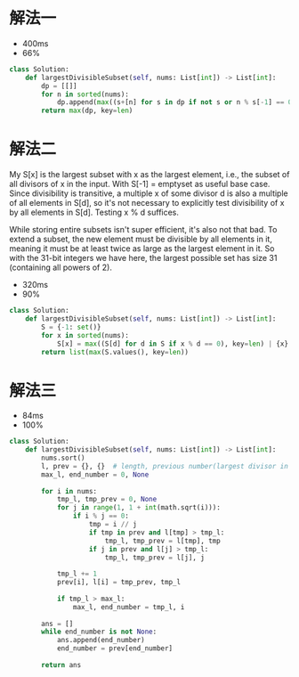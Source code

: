 # 解法一
- 400ms
- 66%

```python
class Solution:
    def largestDivisibleSubset(self, nums: List[int]) -> List[int]:
        dp = [[]]
        for n in sorted(nums):
            dp.append(max((s+[n] for s in dp if not s or n % s[-1] == 0), key=len))
        return max(dp, key=len)
```

# 解法二
My S[x] is the largest subset with x as the largest element, i.e., the subset of all divisors of x in the input. With S[-1] = emptyset as useful base case. Since divisibility is transitive, a multiple x of some divisor d is also a multiple of all elements in S[d], so it's not necessary to explicitly test divisibility of x by all elements in S[d]. Testing x % d suffices.

While storing entire subsets isn't super efficient, it's also not that bad. To extend a subset, the new element must be divisible by all elements in it, meaning it must be at least twice as large as the largest element in it. So with the 31-bit integers we have here, the largest possible set has size 31 (containing all powers of 2).

- 320ms
- 90%

```python
class Solution:
    def largestDivisibleSubset(self, nums: List[int]) -> List[int]:
        S = {-1: set()}
        for x in sorted(nums):
            S[x] = max((S[d] for d in S if x % d == 0), key=len) | {x}
        return list(max(S.values(), key=len))
```

# 解法三
- 84ms
- 100%

```python
class Solution:
    def largestDivisibleSubset(self, nums: List[int]) -> List[int]:
        nums.sort()
        l, prev = {}, {}  # length, previous number(largest divisor in nums)
        max_l, end_number = 0, None
        
        for i in nums:
            tmp_l, tmp_prev = 0, None
            for j in range(1, 1 + int(math.sqrt(i))):
                if i % j == 0:
                    tmp = i // j
                    if tmp in prev and l[tmp] > tmp_l:
                        tmp_l, tmp_prev = l[tmp], tmp
                    if j in prev and l[j] > tmp_l:
                        tmp_l, tmp_prev = l[j], j                    
                    
            tmp_l += 1
            prev[i], l[i] = tmp_prev, tmp_l
            
            if tmp_l > max_l:
                max_l, end_number = tmp_l, i
        
        ans = []
        while end_number is not None:
            ans.append(end_number)
            end_number = prev[end_number]
        
        return ans
```